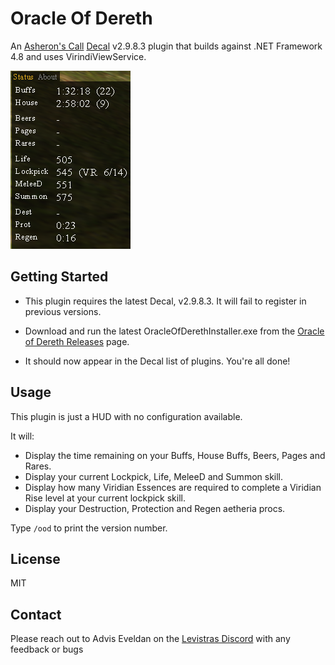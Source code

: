 ﻿# Oracle Of Dereth

An [Asheron's Call](https://emulator.ac/how-to-play/) [Decal](https://decaldev.com/) v2.9.8.3 plugin that builds against .NET Framework 4.8 and uses VirindiViewService.

![Oracle of Dereth](./docs/OracleOfDereth.png)

## Getting Started
- This plugin requires the latest Decal, v2.9.8.3. It will fail to register in previous versions.

- Download and run the latest OracleOfDerethInstaller.exe from the [Oracle of Dereth Releases](https://github.com/advis61/OracleOfDereth/releases) page.

- It should now appear in the Decal list of plugins. You're all done!

## Usage

This plugin is just a HUD with no configuration available.

It will:

- Display the time remaining on your Buffs, House Buffs, Beers, Pages and Rares.
- Display your current Lockpick, Life, MeleeD and Summon skill.
- Display how many Viridian Essences are required to complete a Viridian Rise level at your current lockpick skill.
- Display your Destruction, Protection and Regen aetheria procs.

Type `/ood` to print the version number.


## License

MIT

## Contact

Please reach out to Advis Eveldan on the [Levistras Discord](https://discord.gg/VwbWHskR) with any feedback or bugs